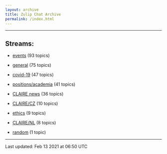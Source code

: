 ```yaml
---
layout: archive
title: Zulip Chat Archive
permalink: /index.html
---
```


---

## Streams:

* [events](stream/201207-events/index.html) (93 topics)

* [general](stream/201199-general/index.html) (75 topics)

* [covid-19](stream/226112-covid-19/index.html) (47 topics)

* [positions/academia](stream/203258-positions/academia/index.html) (41 topics)

* [CLAIRE news](stream/201957-CLAIRE-news/index.html) (36 topics)

* [CLAIRE/CZ](stream/203399-CLAIRE/CZ/index.html) (10 topics)

* [ethics](stream/228366-ethics/index.html) (9 topics)

* [CLAIRE/NL](stream/203255-CLAIRE/NL/index.html) (8 topics)

* [random](stream/202125-random/index.html) (1 topic)

<hr><p>Last updated: Feb 13 2021 at 06:50 UTC</p>